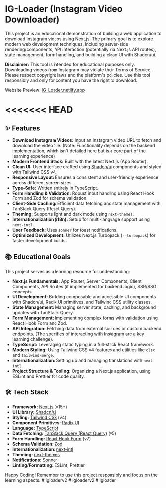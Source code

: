 # IG-Loader (Instagram Video Downloader)

This project is an educational demonstration of building a web application to
download Instagram videos using Next.js. The primary goal is to explore modern
web development techniques, including server-side rendering/components, API
interaction (potentially via Next.js API routes), state management, form
handling, and building a clean UI with Shadcn/ui.

**Disclaimer:** This tool is intended for educational purposes only. Downloading
videos from Instagram may violate their Terms of Service. Please respect
copyright laws and the platform's policies. Use this tool responsibly and only
for content you have the right to download.

Website Preview: [IG-Loader.netlify.app](https://IG-Loader.netlify.app)

<<<<<<< HEAD
=======

## ✨ Features

- **Download Instagram Videos:** Input an Instagram video URL to fetch and
  download the video file. (Note: Functionality depends on the backend
  implementation, which isn't detailed here but is a core part of the learning
  experience).
- **Modern Frontend Stack:** Built with the latest Next.js (App Router).
- **Clean UI:** User interface crafted using [Shadcn/ui](https://ui.shadcn.com/)
  components and styled with Tailwind CSS v4.
- **Responsive Layout:** Ensures a consistent and user-friendly experience
  across different screen sizes.
- **Type-Safe:** Written entirely in TypeScript.
- **Form Handling & Validation:** Robust input handling using React Hook Form
  and Zod for schema validation.
- **Client-Side Caching:** Efficient data fetching and state management with
  TanStack Query (React Query).
- **Theming:** Supports light and dark mode using `next-themes`.
- **Internationalization (i18n):** Setup for multi-language support using
  `next-intl`.
- **User Feedback:** Uses `sonner` for toast notifications.
- **Optimized Development:** Utilizes Next.js Turbopack (`--turbopack`) for
  faster development builds.

## 📚 Educational Goals

This project serves as a learning resource for understanding:

- **Next.js Fundamentals:** App Router, Server Components, Client Components,
  API Routes (if implemented for backend logic), SSR/SSG concepts.
- **UI Development:** Building composable and accessible UI components with
  Shadcn/ui, Radix UI primitives, and Tailwind CSS utility classes.
- **State Management:** Managing server state, caching, and background updates
  with TanStack Query.
- **Form Management:** Implementing complex forms with validation using React
  Hook Form and Zod.
- **API Integration:** Fetching data from external sources or custom backend
  endpoints. (The specifics of interacting with Instagram are a key learning
  challenge).
- **TypeScript:** Leveraging static typing in a full-stack React framework.
- **Modern Styling:** Using Tailwind CSS v4 features and utilities like `clsx`
  and `tailwind-merge`.
- **Internationalization:** Setting up and managing translations with
  `next-intl`.
- **Project Structure & Tooling:** Organizing a Next.js application, using
  ESLint and Prettier for code quality.

## 🛠️ Tech Stack

- **Framework:** [Next.js](https://nextjs.org/) (v15+)
- **UI Library:** [Shadcn/ui](https://ui.shadcn.com/)
- **Styling:** [Tailwind CSS](https://tailwindcss.com/) (v4)
- **Component Primitives:** [Radix UI](https://www.radix-ui.com/)
- **Language:** [TypeScript](https://www.typescriptlang.org/)
- **Data Fetching:**
  [TanStack Query (React Query)](https://tanstack.com/query/latest) (v5)
- **Form Handling:** [React Hook Form](https://react-hook-form.com/) (v7)
- **Schema Validation:** [Zod](https://zod.dev/)
- **Internationalization:** [next-intl](https://next-intl-docs.vercel.app/)
- **Theming:** [next-themes](https://github.com/pacocoursey/next-themes)
- **Notifications:** [Sonner](https://sonner.emilkowal.ski/)
- **Linting/Formatting:** ESLint, Prettier

Happy Coding! Remember to use this project responsibly and focus on the learning
aspects.
#   i g l o a d e r v 2 
 
 #   i g l o a d e r v 2 
 
 #   i g l o a d e r 
 
 
